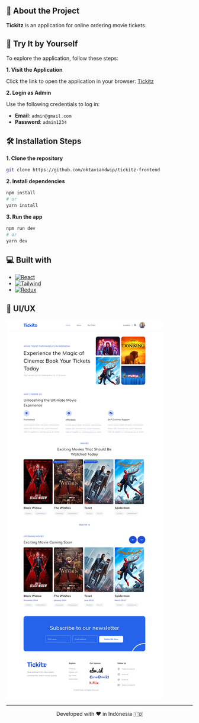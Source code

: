 ## 📝 About the Project

**Tickitz** is an application for online ordering movie tickets.

## 🚀 Try It by Yourself

To explore the application, follow these steps:

<p><b>1. Visit the Application</b></p>

Click the link to open the application in your browser: [Tickitz](https://tickitz.oktaviandwip.site/)

<p><b>2. Login as Admin</b></p>
   
   Use the following credentials to log in:
   - **Email**: `admin@gmail.com`
   - **Password**: `admin1234`

## 🛠️ Installation Steps

<p><b>1. Clone the repository</b></p>

```bash
git clone https://github.com/oktaviandwip/tickitz-frontend
```

<p><b>2. Install dependencies</b></p>

```bash
npm install
# or
yarn install
```

<p><b>3. Run the app</b></p>

```bash
npm run dev
# or
yarn dev
```

## 💻 Built with

- [![React][React.js]][React-url]
- [![Tailwind][Tailwind-CSS]][Tailwind-url]
- [![Redux][Redux]][Redux-url]

[React.js]: https://img.shields.io/badge/React-20232A?style=for-the-badge&logo=react&logoColor=61DAFB
[React-url]: https://reactjs.org/
[Tailwind-CSS]: https://img.shields.io/badge/tailwindcss-%2338B2AC.svg?style=for-the-badge&logo=tailwind-css&logoColor=white
[Tailwind-url]: https://tailwindcss.com/
[Redux]: https://img.shields.io/badge/redux-%23593d88.svg?style=for-the-badge&logo=redux&logoColor=white
[Redux-url]: https://redux.js.org/

## 🎨 UI/UX
<img src="./public/tickitz - home.png" alt="tickitz - home">

<hr>
<p align="center">
Developed with ❤️ in Indonesia 	🇮🇩
</p>

